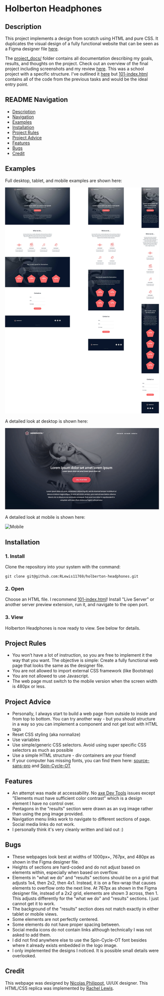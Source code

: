 # Holberton Headphones

## Description

This project implements a design from scratch using HTML and pure CSS. It duplicates the visual design of a fully functional website that can be seen as a Figma designer file [here](https://www.figma.com/file/gkWRcFqkwtruWZgSfnnHF0/Holberton-School---Headphone-company).

The [project_docs/](https://github.com/RLewis11769/holberton-headphones/tree/main/project_docs) folder contains all documentation describing my goals, results, and thoughts on the project. Check out an overview of the final project including screenshots and my review [here](https://github.com/RLewis11769/holberton-headphones/blob/main/project_docs/review.md). This was a school project with a specific structure. I've outlined it [here](https://github.com/RLewis11769/holberton-headphones/blob/main/project_docs/project_structure.md) but [101-index.html](https://github.com/RLewis11769/holberton-headphones/blob/main/101-index.html) contains all of the code from the previous tasks and would be the ideal entry point.

## README Navigation

- [Description](#description)
- [Navigation](#navigation)
- [Examples](#examples)
- [Installation](#installation)
- [Project Rules](#project-rules)
- [Project Advice](#project-advice)
- [Features](#features)
- [Bugs](#bugs)
- [Credit](#credit)

## Examples

Full desktop, tablet, and mobile examples are shown here:

![Final result](https://github.com/RLewis11769/holberton-headphones/blob/main/project_docs/Overview.jpg)

A detailed look at desktop is shown here:

![Desktop](https://github.com/RLewis11769/holberton-headphones/blob/main/project_docs/Scroll_Desktop.gif)

A detailed look at mobile is shown here:

![Mobile](https://github.com/RLewis11769/holberton-headphones/blob/main/project_docs/Scroll_Mobile.gif)

## Installation

### 1. Install
Clone the repository into your system with the command:

```
git clone git@github.com:RLewis11769/holberton-headphones.git
```

### 2. Open
Choose an HTML file. I recommend [101-index.html](https://github.com/RLewis11769/holberton-headphones/blob/main/101-index.html)! Install "Live Server" or another server preview extension, run it, and navigate to the open port.

### 3. View
Holberton Headphones is now ready to view. See below for details.

## Project Rules

- You won’t have a lot of instruction, so you are free to implement it the way that you want. The objective is simple: Create a fully functional web page that looks the same as the designer file.
- You are not allowed to import external CSS framework (like Bootstrap)
- You are not allowed to use Javascript.
- The web page must switch to the mobile version when the screen width is 480px or less.

## Project Advice

-  Personally, I always start to build a web page from outside to inside and from top to bottom. You can try another way - but you should structure in a way so you can implement a component and not get lost with HTML tags
- Reset CSS styling (aka normalize)
- Use variables
- Use simple/generic CSS selectors. Avoid using super specific CSS selectors as much as possible
- Use a simple HTML structure - div containers are your friend!
- If your computer has missing fonts, you can find them here: [source-sans-pro](https://www.fontsquirrel.com/fonts/source-sans-pro) and [Spin-Cycle-OT](https://www.fontsquirrel.com/fonts/Spin-Cycle-OT)

## Features

- An attempt was made at accessability. No [axe Dev Tools](https://www.deque.com/axe/devtools/) issues except "Elements must have sufficient color contrast" which is a design element I have no control over.
- Pentagons in the "results" section were drawn as an svg image rather than using the png image provided.
- Navigation menu links work to navigate to different sections of page. Social media links do not work.
- I personally think it's very cleanly written and laid out :)

## Bugs

- These webpages look best at widths of 1000px+, 767px, and 480px as shown in the Figma designer file.
- Heights of sections are hard-coded and do not adjust based on elements within, especially when based on overflow.
- Elements in "what we do" and "results" sections should be on a grid that adjusts 1x4, then 2x2, then 4x1. Instead, it is on a flex-wrap that causes elements to overflow onto the next line. At 767px as shown in the Figma designer file, instead of a 2x2 grid, elements are shown 3 across, then 1. This adjusts differently for the "what we do" and "results" sections. I just cannot get it to work.
- The background of the "results" section does not match exactly in either tablet or mobile views.
- Some elements are not perfectly centered.
- Some elements do not have proper spacing between.
- Social media icons do not contain links although technically I was not asked to add them.
- I did not find anywhere else to use the Spin-Cycle-OT font besides where it already exists embedded in the logo image.
- I only implemented the designs I noticed. It is possible small details were overlooked.

## Credit

This webpage was designed by [Nicolas Philippot](https://dribbble.com/upmitt), UI/UX designer. This HTML/CSS replica was implemented by [Rachel Lewis](https://github.com/RLewis11769).
